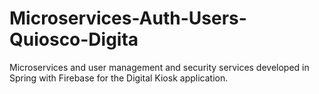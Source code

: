 # Microservices-Auth-Users-Quiosco-Digita
Microservices and user management and security services developed in Spring with Firebase for the Digital Kiosk application.
